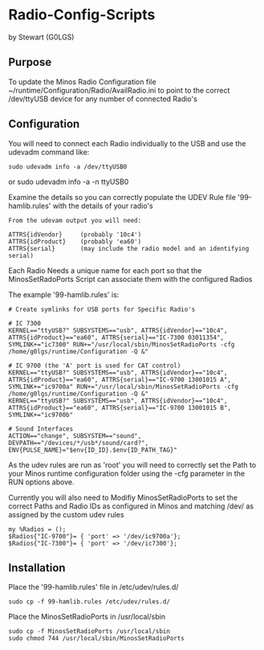# Radio-Config-Scripts

by Stewart (G0LGS)

Purpose
-------

To update the Minos Radio Configuration file 
~/runtime/Configuration/Radio/AvailRadio.ini to point to the correct /dev/ttyUSB<n> 
device for any number of connected Radio's

Configuration
-------------

You will need to connect each Radio individually to the USB and use the udevadm command like:

	sudo udevadm info -a /dev/ttyUSB0
or
	sudo udevadm info -a -n ttyUSB0

Examine the details so you can correctly populate the UDEV Rule file '99-hamlib.rules' with the details of 
your radio's

	From the udevam output you will need:

	ATTRS{idVendor}		(probably '10c4')
	ATTRS{idProduct}	(probably 'ea60')
	ATTRS{serial}		(may include the radio model and an identifying serial)

Each Radio Needs a unique name for each port so that the MinosSetRadoPorts Script can associate them with 
the configured Radios

The example '99-hamlib.rules' is:

	# Create symlinks for USB ports for Specific Radio's

	# IC 7300
	KERNEL=="ttyUSB?" SUBSYSTEMS=="usb", ATTRS{idVendor}=="10c4", ATTRS{idProduct}=="ea60", ATTRS{serial}=="IC-7300 03011354", SYMLINK+="ic7300" RUN+="/usr/local/sbin/MinosSetRadioPorts -cfg /home/g0lgs/runtime/Configuration -Q &"

	# IC 9700 (the 'A' port is used for CAT control)
	KERNEL=="ttyUSB?" SUBSYSTEMS=="usb", ATTRS{idVendor}=="10c4", ATTRS{idProduct}=="ea60", ATTRS{serial}=="IC-9700 13001015 A", SYMLINK+="ic9700a" RUN+="/usr/local/sbin/MinosSetRadioPorts -cfg /home/g0lgs/runtime/Configuration -Q &"
	KERNEL=="ttyUSB?" SUBSYSTEMS=="usb", ATTRS{idVendor}=="10c4", ATTRS{idProduct}=="ea60", ATTRS{serial}=="IC-9700 13001015 B", SYMLINK+="ic9700b"

	# Sound Interfaces
	ACTION=="change", SUBSYSTEM=="sound", DEVPATH=="/devices/*/usb*/sound/card?", ENV{PULSE_NAME}="$env{ID_ID}.$env{ID_PATH_TAG}"


As the udev rules are run as 'root' you will need to correctly set the Path to your Minos runtime 
configuration folder using the -cfg parameter in the RUN options above.

Currently you will also need to Modifiy MinosSetRadioPorts to set the correct Paths and Radio IDs as 
configured in Minos and matching /dev/<name> as assigned by the custom udev rules

	my %Radios = ();
	$Radios{"IC-9700"}= { 'port' => '/dev/ic9700a'};
	$Radios{"IC-7300"}= { 'port' => '/dev/ic7300'};


Installation
------------

Place the '99-hamlib.rules' file in /etc/udev/rules.d/

	sudo cp -f 99-hamlib.rules /etc/udev/rules.d/

Place the MinosSetRadioPorts in /usr/local/sbin

	sudo cp -f MinosSetRadioPorts /usr/local/sbin
	sudo chmod 744 /usr/local/sbin/MinosSetRadioPorts


